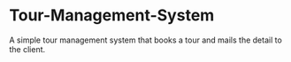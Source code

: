 # Tour-Management-System
A simple tour management system that books a tour and mails the detail to the client.
